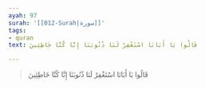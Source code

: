 ```yaml
---
ayah: 97
surah: '[[012-Surah|سورة]]'
tags:
- quran
text: قَالُوا يَا أَبَانَا اسْتَغْفِرْ لَنَا ذُنُوبَنَا إِنَّا كُنَّا خَاطِئِينَ

---
```

> قَالُوا يَا أَبَانَا اسْتَغْفِرْ لَنَا ذُنُوبَنَا إِنَّا كُنَّا خَاطِئِينَ
